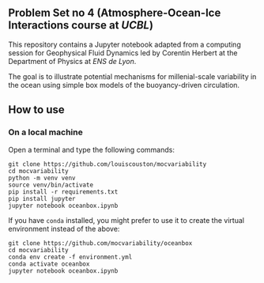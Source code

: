 ## Problem Set no 4 (Atmosphere-Ocean-Ice Interactions course at *UCBL*)

This repository contains a Jupyter notebook adapted from a computing session for Geophysical Fluid Dynamics led by Corentin Herbert at the Department of Physics at *ENS de Lyon*.

The goal is to illustrate potential mechanisms for millenial-scale variability in the ocean using simple box models of the buoyancy-driven circulation.

## How to use

### On a local machine

Open a terminal and type the following commands:

```
git clone https://github.com/louiscouston/mocvariability
cd mocvariability
python -m venv venv
source venv/bin/activate
pip install -r requirements.txt
pip install jupyter
jupyter notebook oceanbox.ipynb
```

If you have `conda` installed, you might prefer to use it to create the virtual environment instead of the above:

```
git clone https://github.com/mocvariability/oceanbox
cd mocvariability
conda env create -f environment.yml
conda activate oceanbox
jupyter notebook oceanbox.ipynb
```
